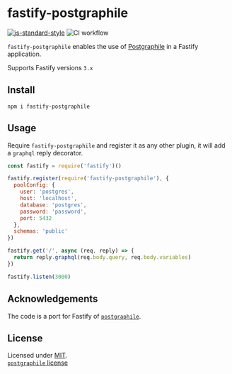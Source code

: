 # fastify-postgraphile

[![js-standard-style](https://img.shields.io/badge/code%20style-standard-brightgreen.svg?style=flat)](http://standardjs.com/)  ![CI workflow](https://github.com/alemagio/fastify-postgraphile/workflows/CI%20workflow/badge.svg)

`fastify-postgraphile` enables the use of [Postgraphile](https://www.graphile.org/postgraphile) in a Fastify application.

Supports Fastify versions `3.x`

## Install
```
npm i fastify-postgraphile
```

## Usage
Require `fastify-postgraphile` and register it as any other plugin, it will add a `graphql` reply decorator.
```js
const fastify = require('fastify')()

fastify.register(require('fastify-postgraphile'), {
  poolConfig: {
    user: 'postgres',
    host: 'localhost',
    database: 'postgres',
    password: 'password',
    port: 5432
  },
  schemas: 'public'
})

fastify.get('/', async (req, reply) => {
  return reply.graphql(req.body.query, req.body.variables)
})

fastify.listen(3000)
```

## Acknowledgements

The code is a port for Fastify of [`postgraphile`](https://www.graphile.org/postgraphile).

## License

Licensed under [MIT](./LICENSE).<br/>
[`postgraphile` license](https://github.com/graphile/postgraphile/blob/v4/LICENSE.md)
